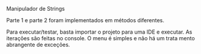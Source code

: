 Manipulador de Strings

Parte 1 e parte 2 foram implementados em métodos diferentes.

Para executar/testar, basta importar o projeto para uma IDE e executar. As iterações são feitas no console. O menu é simples e não há um trata
mento abrangente de exceções. 
